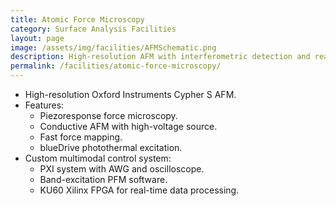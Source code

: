 ```yaml
---
title: Atomic Force Microscopy
category: Surface Analysis Facilities
layout: page
image: /assets/img/facilities/AFMSchematic.png
description: High-resolution AFM with interferometric detection and real-time FPGA control.
permalink: /facilities/atomic-force-microscopy/
---
```


- High-resolution Oxford Instruments Cypher S AFM.
- Features:
  - Piezoresponse force microscopy.
  - Conductive AFM with high-voltage source.
  - Fast force mapping.
  - blueDrive photothermal excitation.
- Custom multimodal control system:
  - PXI system with AWG and oscilloscope.
  - Band-excitation PFM software.
  - KU60 Xilinx FPGA for real-time data processing.
